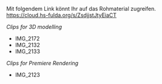 Mit folgendem Link könnt Ihr auf das Rohmaterial zugreifen. https://cloud.hs-fulda.org/s/ZsdjjstJtyEiaCT

*Clips for 3D modelling*
* IMG_2172
* IMG_2132
* IMG_2133

*Clips for Premiere Rendering*
* IMG_2123
